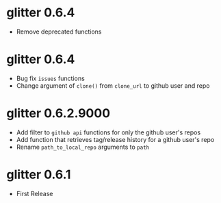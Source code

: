 # glitter 0.6.4  

* Remove deprecated functions

# glitter 0.6.4  

* Bug fix `issues` functions  
* Change argument of `clone()` from `clone_url` to github user and repo  


# glitter 0.6.2.9000  

* Add filter to `github api` functions for only the github user's repos  
* Add function that retrieves tag/release history for a github user's repo  
* Rename `path_to_local_repo` arguments to `path`  

# glitter 0.6.1  

* First Release  






